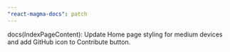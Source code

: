 ```yaml
---
"react-magma-docs": patch
---
```


docs(IndexPageContent): Update Home page styling for medium devices and add GitHub icon to Contribute button.